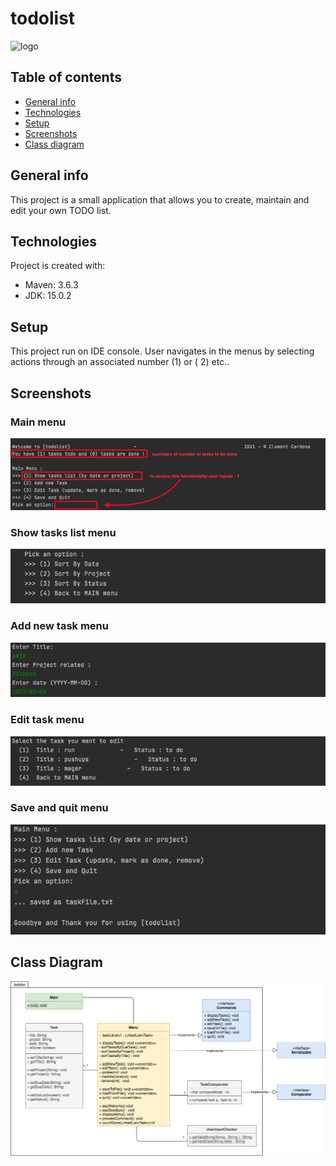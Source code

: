 # todolist

<img src="https://cdn.onlinewebfonts.com/svg/img_533261.png" alt="logo" width="70"/> 

## Table of contents

* [General info](#general-info)
* [Technologies](#technologies)
* [Setup](#setup)
* [Screenshots](#setup)
* [Class diagram](#class-diagram)

## General info

This project is a small application that allows you to create, maintain and edit your own TODO list.

## Technologies

Project is created with:

* Maven: 3.6.3
* JDK: 15.0.2

## Setup

This project run on IDE console. User navigates in the menus by selecting actions through an associated number (1) or (
2) etc..

## Screenshots

### Main menu

![Main](src/main/resources/main_menu.png)

### Show tasks list menu

![show_tasks](src/main/resources/show_task_menu.png)

### Add new task menu

![add_tasks](src/main/resources/add_task_menu.png)

### Edit task menu

![edit_tasks](src/main/resources/edit_task_menu.png)

### Save and quit menu

![quit](src/main/resources/quit_menu.png)

## Class Diagram

![cd](src/main/resources/todolist_class_diagram.png)  


